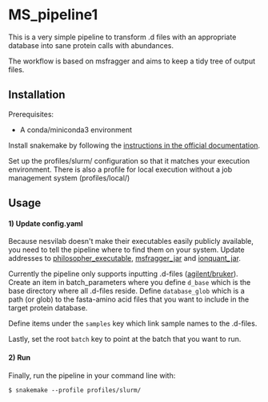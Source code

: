 # MS_pipeline1



This is a very simple pipeline to transform .d files with an appropriate database into sane protein calls with abundances.


The workflow is based on msfragger and aims to keep a tidy tree of output files.


## Installation

Prerequisites: 
  -  A conda/miniconda3 environment


Install snakemake by following the [instructions in the official documentation](https://snakemake.readthedocs.io/en/stable/getting_started/installation.html).

Set up the profiles/slurm/ configuration so that it matches your execution environment. There is also a profile for local execution without a job management system (profiles/local/)


## Usage

#### 1) Update config.yaml
Because nesvilab doesn't make their executables easily publicly available, you need to tell the pipeline where to find them on your system. Update addresses to [philosopher_executable](https://github.com/nesvilab/philosopher/releases/latest), [msfragger_jar](https://github.com/Nesvilab/MSFragger/wiki/Preparing-MSFragger#Downloading-MSFragger) and [ionquant_jar](https://github.com/Nesvilab/IonQuant#download). 


Currently the pipeline only supports inputting .d-files ([agilent/bruker](https://en.wikipedia.org/wiki/Mass_spectrometry_data_format#Proprietary_formats)). Create an item in batch_parameters where you define `d_base` which is the base directory where all .d-files reside. Define `database_glob` which is a path (or glob) to the fasta-amino acid files that you want to include in the target protein database.

Define items under the `samples` key which link sample names to the .d-files.

Lastly, set the root `batch` key to point at the batch that you want to run.

#### 2) Run

Finally, run the pipeline in your command line with:
```
$ snakemake --profile profiles/slurm/ 
```






